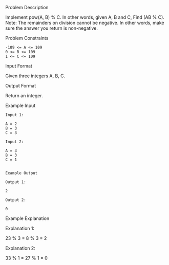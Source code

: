 Problem Description

Implement pow(A, B) % C.
In other words, given A, B and C, Find (AB % C).
Note: The remainders on division cannot be negative. In other words, make sure the answer you return is non-negative.


Problem Constraints

    -109 <= A <= 109
    0 <= B <= 109
    1 <= C <= 109


Input Format

Given three integers A, B, C.


Output Format

Return an integer.


Example Input
    
    Input 1:
    
    A = 2
    B = 3
    C = 3
    
    Input 2:
    
    A = 3
    B = 3
    C = 1
    
    
    Example Output
    
    Output 1:
    
    2
    
    Output 2:
    
    0


Example Explanation

Explanation 1:

23 % 3 = 8 % 3 = 2

Explanation 2:

33 % 1 = 27 % 1 = 0